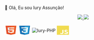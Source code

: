 👋 Olá, Eu sou Iury Assunção!

<div align="center">
  <a href="https://github.com/iury-assuncao">
  <img height="180em" src="https://github-readme-stats.vercel.app/api?username=iury-assuncao&show_icons=true&theme=dracula&include_all_commits=true&count_private=true"/>
  <img height="180em" src="https://github-readme-stats.vercel.app/api/top-langs/?username=iury-assuncao&layout=compact&langs_count=7&theme=dracula"/>
  
</div>

<div style="display: inline-block"><br>

  <img align="center" alt="Iury-HTML" height="30" width="40" src="https://raw.githubusercontent.com/devicons/devicon/master/icons/html5/html5-original.svg">
  <img align="center" alt="Iury-CSS" height="30" width="40" src="https://raw.githubusercontent.com/devicons/devicon/master/icons/css3/css3-original.svg">
  <img align="center" alt="Iury-PHP" height="50" width="60" src="https://cdn.jsdelivr.net/gh/devicons/devicon/icons/php/php-original.svg" />
  <img align="center" alt="Iury-Js" height="30" width="40" src="https://raw.githubusercontent.com/devicons/devicon/master/icons/javascript/javascript-plain.svg">
  
</div>

